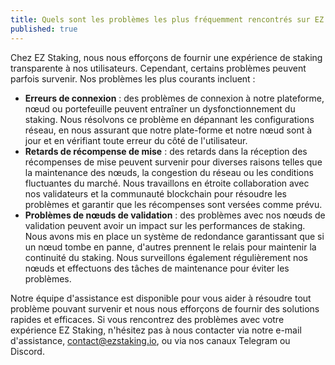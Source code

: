 ```yaml
---
title: Quels sont les problèmes les plus fréquemment rencontrés sur EZ Staking et comment sont-ils résolus
published: true
---
```


Chez EZ Staking, nous nous efforçons de fournir une expérience de staking transparente à nos utilisateurs. Cependant, certains problèmes peuvent parfois survenir. Nos problèmes les plus courants incluent :

* **Erreurs de connexion** : des problèmes de connexion à notre plateforme, nœud ou portefeuille peuvent entraîner un dysfonctionnement du staking. Nous résolvons ce problème en dépannant les configurations réseau, en nous assurant que notre plate-forme et notre nœud sont à jour et en vérifiant toute erreur du côté de l'utilisateur.
* **Retards de récompense de mise** : des retards dans la réception des récompenses de mise peuvent survenir pour diverses raisons telles que la maintenance des nœuds, la congestion du réseau ou les conditions fluctuantes du marché. Nous travaillons en étroite collaboration avec nos validateurs et la communauté blockchain pour résoudre les problèmes et garantir que les récompenses sont versées comme prévu.
* **Problèmes de nœuds de validation** : des problèmes avec nos nœuds de validation peuvent avoir un impact sur les performances de staking. Nous avons mis en place un système de redondance garantissant que si un nœud tombe en panne, d'autres prennent le relais pour maintenir la continuité du staking. Nous surveillons également régulièrement nos nœuds et effectuons des tâches de maintenance pour éviter les problèmes.

Notre équipe d'assistance est disponible pour vous aider à résoudre tout problème pouvant survenir et nous nous efforçons de fournir des solutions rapides et efficaces. Si vous rencontrez des problèmes avec votre expérience EZ Staking, n'hésitez pas à nous contacter via notre e-mail d'assistance, contact@ezstaking.io, ou via nos canaux Telegram ou Discord.
